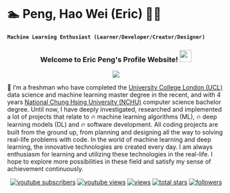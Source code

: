 # :swimmer: Peng, Hao Wei (Eric) :guardsman: 

**`Machine Learning Enthusiast (Learner/Developer/Creator/Designer)`**



<!-- WELCOME WEBSITE -->
<h3 align="center">
  Welcome to Eric Peng's Profile Website!
  <img src="https://media.giphy.com/media/hvRJCLFzcasrR4ia7z/giphy.gif" width="28">
</h3> 



<!-- GIF SECTION -->
<p align="center">
  <a href="https://git.io/typing-svg"><img src="https://readme-typing-svg.demolab.com/?lines=Machine%20Learning%20Enthusiast;5%2B%20years%20of%20coding%20experienced;1%20year%20Full%20Stack%20internship%20experienced;Always%20possessing%20curiosity;Work%20Life%20Balance%20!!&font=Secular%20One&duration=2500&pause=1200&color=9D2CF7&center=true&width=440&height=75"></a>
</p>



<!-- PERSONAL INTRO -->
:notebook_with_decorative_cover: I’m a freshman who have completed the [University College London (UCL)](https://www.ucl.ac.uk/prospective-students/graduate/taught-degrees/data-science-and-machine-learning-msc) data science and machine learning master degree in the recent, and with 4 years [National Chung  Hsing University (NCHU)](http://www.cs.nchu.edu.tw/v4/en/) computer science bachelor degree. Until now, I have deeply investigated, researched and implemented a lot of projects that relate to :fire: machine learning algorithms (ML), :fire: deep learning models (DL) and :fire: software development. All coding projects are built from the ground up, from planning and designing all the way to solving real-life problems with code. In the world of machine learning and deep learning, the innovative technologies are created every day. I am always enthusiasm for learning and utilizing these technologies in the real-life. I hope to explore more possibilities in these field and satisfy my sense of achievement continuously. 



<!-- SOCIAL BADGES SECTION -->
<!-- Badges with custom icons - https://github.com/DenverCoder1/custom-icon-badges -->
<!-- View counter - https://github.com/DenverCoder1/Simple-View-Counter -->

<p align="center">
  <a href="https://www.youtube.com/c/DevProTips?sub_confirmation=1">
    <img alt="youtube subscribers" title="Subscribe to my YouTube channel" src="https://custom-icon-badges.demolab.com/youtube/channel/subscribers/UCipSxT7a3rn81vGLw9lqRkg?color=%23E05D44&label=SUBSCRIBE&logo=video&logoColor=white&style=for-the-badge&labelColor=CE4630"/></a> 
  
  <a href="https://www.youtube.com/c/DevProTips">
    <img alt="youtube views" title="YouTube views" src="https://custom-icon-badges.demolab.com/youtube/channel/views/UCipSxT7a3rn81vGLw9lqRkg?color=%23E1AD0E&logo=video&logoColor=white&style=for-the-badge&labelColor=C79600"/></a>  <a href="https://github.com/Hao-Wei-Peng/Simple-View-Counter">
    <img alt="views" title="GitHub profile views" src="https://freshidea.com/jonah/app/Hao-Wei-Peng-profile-views"/></a>
  
  
  <a href="https://github.com/Hao-Wei-Peng?tab=repositories&sort=stargazers">
    <img alt="total stars" title="Total stars on GitHub" src="https://custom-icon-badges.demolab.com/github/stars/Hao-Wei-Peng?color=55960c&style=for-the-badge&labelColor=488207&logo=star"/></a>
  
  <a href="https://github.com/Hao-Wei-Peng?tab=followers">
    <img alt="followers" title="Follow me on Github" src="https://custom-icon-badges.demolab.com/github/followers/Hao-Wei-Peng?  color=236ad3&labelColor=1155ba&style=for-the-badge&logo=person-add&label=Follow&logoColor=white"/></a>
  
</p>





    
  
 

    
  
    
  













<!--
**Hao-Wei-Peng/Hao-Wei-Peng** is a ✨ _special_ ✨ repository because its `README.md` (this file) appears on your GitHub profile.

Here are some ideas to get you started:

- 🔭 I’m currently working on ...
- 🌱 I’m currently learning ...
- 👯 I’m looking to collaborate on ...
- 🤔 I’m looking for help with ...
- 💬 Ask me about ...
- 📫 How to reach me: ...
- 😄 Pronouns: ...
- ⚡ Fun fact: ...
-->
